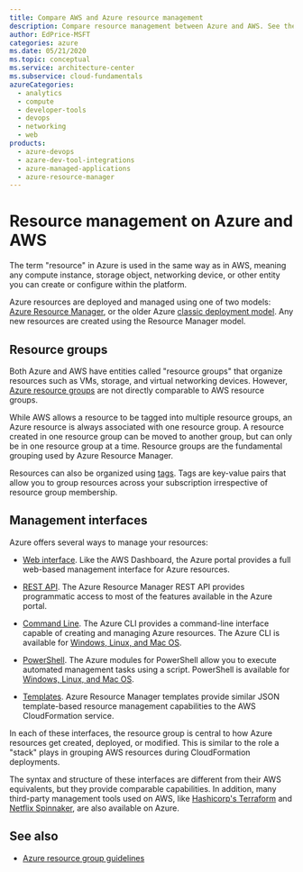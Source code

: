 ```yaml
---
title: Compare AWS and Azure resource management
description: Compare resource management between Azure and AWS. See the difference between Azure resource groups and AWS resource groups. Explore Azure management interfaces.
author: EdPrice-MSFT
categories: azure
ms.date: 05/21/2020
ms.topic: conceptual
ms.service: architecture-center
ms.subservice: cloud-fundamentals
azureCategories:
  - analytics 
  - compute
  - developer-tools
  - devops
  - networking
  - web
products:
  - azure-devops
  - azare-dev-tool-integrations
  - azure-managed-applications
  - azure-resource-manager
---
```


# Resource management on Azure and AWS

The term "resource" in Azure is used in the same way as in AWS, meaning any compute instance, storage object, networking device, or other entity you can create or configure within the platform.

Azure resources are deployed and managed using one of two models: [Azure Resource Manager](/azure/azure-resource-manager/resource-group-overview), or the older Azure [classic deployment model](/azure/azure-resource-manager/resource-manager-deployment-model). Any new resources are created using the Resource Manager model.

## Resource groups

Both Azure and AWS have entities called "resource groups" that organize resources such as VMs, storage, and virtual networking devices. However, [Azure resource groups](/azure/virtual-machines/windows/infrastructure-example) are not directly comparable to AWS resource groups.

While AWS allows a resource to be tagged into multiple resource groups, an Azure resource is always associated with one resource group. A resource created in one resource group can be moved to another group, but can only be in one resource group at a time. Resource groups are the fundamental grouping used by Azure Resource Manager.

Resources can also be organized using [tags](/azure/azure-resource-manager/resource-group-using-tags). Tags are key-value pairs that allow you to group resources across your subscription irrespective of resource group membership.

## Management interfaces

Azure offers several ways to manage your resources:

- [Web interface](/azure/azure-resource-manager/resource-group-portal). Like the AWS Dashboard, the Azure portal provides a full web-based management interface for Azure resources.

- [REST API](/rest/api). The Azure Resource Manager REST API provides programmatic access to most of the features available in the Azure portal.

- [Command Line](/azure/azure-resource-manager/cli-azure-resource-manager). The Azure CLI provides a command-line interface capable of creating and managing Azure resources. The Azure CLI is available for [Windows, Linux, and Mac OS](/cli/azure).

- [PowerShell](/azure/azure-resource-manager/powershell-azure-resource-manager). The Azure modules for PowerShell allow you to execute automated management tasks using a script. PowerShell is available for [Windows, Linux, and Mac OS](https://github.com/PowerShell/PowerShell).

- [Templates](/azure/azure-resource-manager/resource-group-authoring-templates). Azure Resource Manager templates provide similar JSON template-based resource management capabilities to the AWS CloudFormation service.

In each of these interfaces, the resource group is central to how Azure resources get created, deployed, or modified. This is similar to the role a "stack" plays in grouping AWS resources during CloudFormation deployments.

The syntax and structure of these interfaces are different from their AWS equivalents, but they provide comparable capabilities. In addition, many third-party management tools used on AWS, like [Hashicorp's Terraform](https://www.terraform.io/docs/providers/azurerm) and [Netflix Spinnaker](https://www.spinnaker.io), are also available on Azure.

## See also

- [Azure resource group guidelines](/azure/azure-resource-manager/resource-group-overview#resource-groups)
